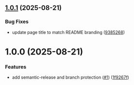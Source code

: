 ## [1.0.1](https://github.com/vish288/live-preview/compare/v1.0.0...v1.0.1) (2025-08-21)


### Bug Fixes

* update page title to match README branding ([9385268](https://github.com/vish288/live-preview/commit/9385268db477073c700742299184feac351aae61))

# 1.0.0 (2025-08-21)


### Features

* add semantic-release and branch protection ([#1](https://github.com/vish288/live-preview/issues/1)) ([1f9267f](https://github.com/vish288/live-preview/commit/1f9267f50bc9e07044d9e30ec8eebf15688c87f8))
